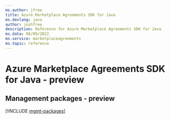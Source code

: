 ```yaml
---
ms.author: jfree
title: Azure Marketplace Agreements SDK for Java
ms.devlang: java
author: joshfree
description: Reference for Azure Marketplace Agreements SDK for Java
ms.data: 08/09/2022
ms.service: marketplaceagreements
ms.topic: reference
---
```

# Azure Marketplace Agreements SDK for Java - preview

## Management packages - preview
[!INCLUDE [mgmt-packages](marketplace-agreements-mgmt-index.md)]